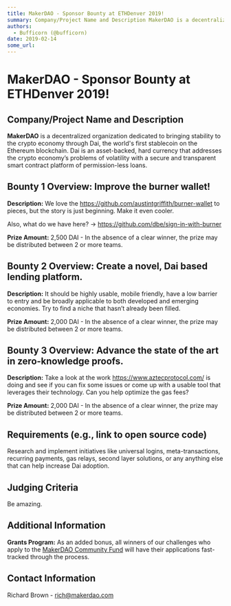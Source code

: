 ```yaml
---
title: MakerDAO - Sponsor Bounty at ETHDenver 2019!
summary: Company/Project Name and Description MakerDAO is a decentralized organization dedicated to bringing stability to the crypto economy through Dai, the worlds first stablecoin on the Ethereum blockchain. Dai is an asset-backed, hard currency that addresses the crypto economy’s problems of volatility with a secure and transparent smart contract platform of permission-less loans. Bounty 1 Overview- Improve the burner wallet! Description- We love the https-//github.com/austintgriffith/burner-wallet to
authors:
  - Bufficorn (@bufficorn)
date: 2019-02-14
some_url: 
---
```


# MakerDAO - Sponsor Bounty at ETHDenver 2019!


## Company/Project Name and Description

**MakerDAO** is a decentralized organization dedicated to bringing stability to the crypto economy through Dai, the world's first stablecoin on the Ethereum blockchain. Dai is an asset-backed, hard currency that addresses the crypto economy’s problems of volatility with a secure and transparent smart contract platform of permission-less loans.

## Bounty 1 Overview: Improve the burner wallet!

**Description:** We love the https://github.com/austintgriffith/burner-wallet to pieces, but the story is just beginning. Make it even cooler.

Also, what do we have here? -> https://github.com/dbe/sign-in-with-burner

**Prize Amount:** 2,500 DAI - In the absence of a clear winner, the prize may be distributed between 2 or more teams.

## Bounty 2 Overview: Create a novel, Dai based lending platform. 

**Description:** It should be highly usable, mobile friendly, have a low barrier to entry and be broadly applicable to both developed and emerging economies. Try to find a niche that hasn’t already been filled.

**Prize Amount:** 2,000 DAI - In the absence of a clear winner, the prize may be distributed between 2 or more teams.

## Bounty 3 Overview: Advance the state of the art in zero-knowledge proofs. 

**Description:** Take a look at the work https://www.aztecprotocol.com/ is doing and see if you can fix some issues or come up with a usable tool that leverages their technology. Can you help optimize the gas fees?

**Prize Amount:** 2,000 DAI - In the absence of a clear winner, the prize may be distributed between 2 or more teams.

## Requirements (e.g., link to open source code)

Research and implement initiatives like universal logins, meta-transactions, recurring payments, gas relays, second layer solutions, or any anything else that can help increase Dai adoption.

## Judging Criteria

Be amazing.

## Additional Information
**Grants Program:** As an added bonus, all winners of our challenges who apply to the [MakerDAO Community Fund](https://medium.com/makerdao/announcing-the-makerdao-core-community-development-initiative-d388bfba88e3) will have their applications fast-tracked through the process.

## Contact Information

Richard Brown - rich@makerdao.com



